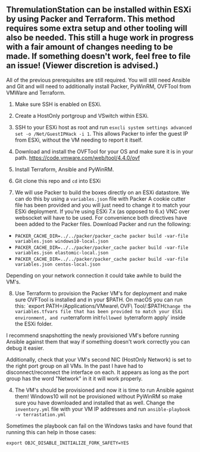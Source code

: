 ## ThremulationStation can be installed within ESXi by using Packer and Terraform. This method requires some extra setup and other tooling will also be needed. This still a huge work in progress with a fair amount of changes needing to be made. If something doesn't work, feel free to file an issue! (Viewer discretion is advised.) ##

All of the previous prerequisites are still required. You will still need Ansible and Git and will need to additionally install Packer, PyWinRM, OVFTool from VMWare and Terraform.

1. Make sure SSH is enabled on ESXi.

2. Create a HostOnly portgroup and VSwitch within ESXi. 

3. SSH to your ESXi host as root and run `esxcli system settings advanced set -o /Net/GuestIPHack -i 1`. This allows Packer to infer the guest IP from ESXi, without the VM needing to report it itself.

4. Download and install the OVFTool for your OS and make sure it is in your path. https://code.vmware.com/web/tool/4.4.0/ovf

5. Install Terraform, Ansible and PyWinRM.

6. Git clone this repo and `cd` into ESXi

7. We will use Packer to build the boxes directly on an ESXi datastore. We can do this by using a `variables.json` file with Packer A cookie cutter file has been provided and you will just need to change it to match your ESXi deployment. If you’re using ESXi 7.x (as opposed to 6.x) VNC over websocket will have to be used. For convenience both directives have been added to the Packer files. Download Packer and run the following: 
- `PACKER_CACHE_DIR=../../packer/packer_cache packer build -var-file variables.json windows10-local.json`
- `PACKER_CACHE_DIR=../../packer/packer_cache packer build -var-file variables.json elastomic-local.json`
- `PACKER_CACHE_DIR=../../packer/packer_cache packer build -var-file variables.json centos-local.json`

Depending on your network connection it could take awhile to build the VM's. 

8. Use Terraform to provision the Packer VM's for deployment and make sure OVFTool is installed and in your $PATH. On macOS you can run this: `export PATH=/Applications/VMware\ OVF\ Tool/:$PATH`
Change the variables.tfvars file that has been provided to match your ESXi environment, and run `terraform init` followed by `terraform apply` inside the ESXi folder. 

I recommend snapshotting the newly provisioned VM's before running Ansible against them that way if something doesn't work correctly you can debug it easier.

Additionally, check that your VM's second NIC (HostOnly Network) is set to the right port group on all VMs. In the past I have had to disconnect/reconnect the interface on each. It appears as long as the port group has the word "Network" in it it will work properly. 

4. The VM's should be provisioned and now it is time to run Ansible against them! Windows10 will not be provisioned without PyWinRM so make sure you have downloaded and installed that as well. Change the `inventory.yml` file with your VM IP addresses and run `ansible-playbook -v terrastation.yml`

Sometimes the playbook can fail on the Windows tasks and have found that running this can help in those cases: 

`export OBJC_DISABLE_INITIALIZE_FORK_SAFETY=YES`
